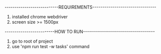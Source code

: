 ---------------------------REQUIREMENTS--------------------------------

1) installed chrome webdriver
2) screen size >= 1500px 

-------------------------HOW TO RUN------------------------------------

1) go to root of project 
2) use  'npm run test -w tasks' command 


